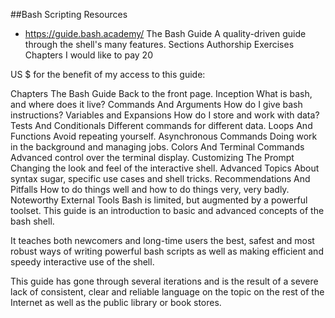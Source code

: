 ##Bash Scripting Resources
- https://guide.bash.academy/
The Bash Guide
A quality-driven guide through the shell's many features.
Sections
Authorship
Exercises
Chapters
I would like to pay 
20
 
US $
 for the benefit of my access to this guide: 

Chapters
The Bash Guide
Back to the front page.
Inception
What is bash, and where does it live?
Commands And Arguments
How do I give bash instructions?
Variables and Expansions
How do I store and work with data?
Tests And Conditionals
Different commands for different data.
Loops And Functions
Avoid repeating yourself.
Asynchronous Commands
Doing work in the background and managing jobs.
Colors And Terminal Commands
Advanced control over the terminal display.
Customizing The Prompt
Changing the look and feel of the interactive shell.
Advanced Topics
About syntax sugar, specific use cases and shell tricks.
Recommendations And Pitfalls
How to do things well and how to do things very, very badly.
Noteworthy External Tools
Bash is limited, but augmented by a powerful toolset.
This guide is an introduction to basic and advanced concepts of the bash shell.

It teaches both newcomers and long-time users the best, safest and most robust ways of writing powerful bash scripts as well as making efficient and speedy interactive use of the shell.

This guide has gone through several iterations and is the result of a severe lack of consistent, clear and reliable language on the topic on the rest of the Internet as well as the public library or book stores.
